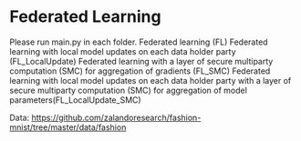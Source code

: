 # Federated Learning

Please run main.py in each folder.
Federated learning (FL)
Federated learning with local model updates on each data holder party (FL_LocalUpdate)
Federated learning with a layer of secure multiparty computation (SMC) for aggregation of gradients (FL_SMC)
Federated learning with local model updates on each data holder party with a layer of secure multiparty computation (SMC) for aggregation of model parameters(FL_LocalUpdate_SMC)

Data: https://github.com/zalandoresearch/fashion-mnist/tree/master/data/fashion
